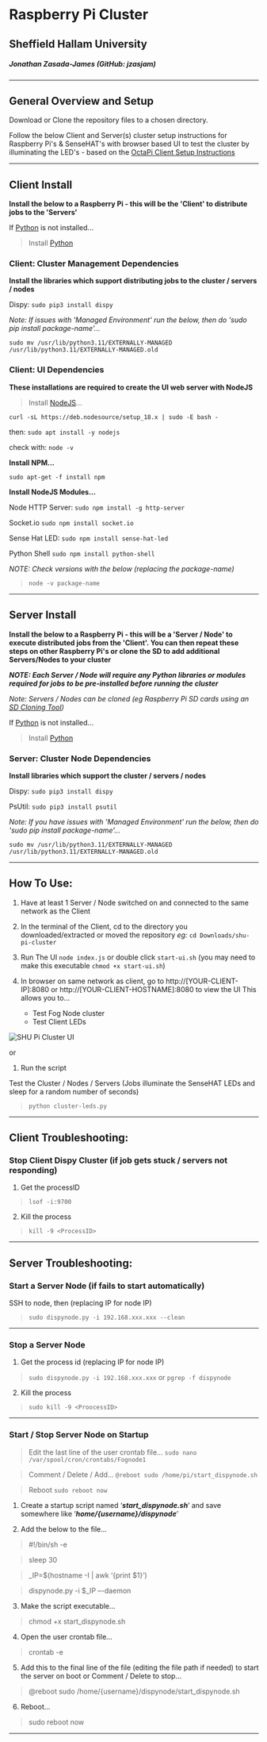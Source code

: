 # Raspberry Pi Cluster
## Sheffield Hallam University

##### Jonathan Zasada-James (GitHub: jzasjam)

-----------------------------------
## General Overview and Setup

Download or Clone the repository files to a chosen directory.

Follow the below Client and Server(s) cluster setup instructions for Raspberry Pi's & SenseHAT's with browser based UI to test the cluster by illuminating the LED's - based on the [OctaPi Client Setup Instructions](https://projects.raspberrypi.org/en/projects/build-an-octapi/3)

--------------------------------------------------------
## Client Install
**Install the below to a Raspberry Pi - this will be the 'Client' to distribute jobs to the 'Servers'**

If [Python](https://www.python.org/downloads) is not installed...

> Install [Python](https://www.python.org/downloads)

### Client: Cluster Management Dependencies

**Install the libraries which support distributing jobs to the cluster / servers / nodes**

Dispy: `sudo pip3 install dispy`

*Note: If issues with 'Managed Environment' run the below, then do 'sudo pip install package-name'...*

`sudo mv /usr/lib/python3.11/EXTERNALLY-MANAGED /usr/lib/python3.11/EXTERNALLY-MANAGED.old`

### Client: UI Dependencies
**These installations are required to create the UI web server with NodeJS**

> Install [NodeJS](https://nodejs.org)...

`curl -sL https://deb.nodesource/setup_18.x | sudo -E bash -`

then: `sudo apt install -y nodejs`

check with: `node -v`

**Install NPM...**

`sudo apt-get -f install npm`

**Install NodeJS Modules...**

Node HTTP Server: `sudo npm install -g http-server`

Socket.io `sudo npm install socket.io`

Sense Hat LED: `sudo npm install sense-hat-led`

Python Shell `sudo npm install python-shell`

*NOTE: Check versions with the below (replacing the package-name)*
>`node -v package-name`

--------------------------------------------------------
## Server Install 
**Install the below to a Raspberry Pi - this will be a 'Server / Node' to execute distributed jobs from the 'Client'. You can then repeat these steps on other Raspberry Pi's or clone the SD to add additional Servers/Nodes to your cluster**

***NOTE: Each Server / Node will require any Python libraries or modules required for jobs to be pre-installed before running the cluster***

*Note: Servers / Nodes can be cloned (eg Raspberry Pi SD cards using an [SD Cloning Tool](https://etcher.balena.io))*

If [Python](https://www.python.org/downloads) is not installed...

> Install [Python](https://www.python.org/downloads)

### Server: Cluster Node Dependencies
**Install libraries which support the cluster / servers / nodes**

Dispy: 
`sudo pip3 install dispy`

PsUtil: 
`sudo pip3 install psutil`

*Note: If you have issues with 'Managed Environment' run the below, then do 'sudo pip install package-name'...*

`sudo mv /usr/lib/python3.11/EXTERNALLY-MANAGED /usr/lib/python3.11/EXTERNALLY-MANAGED.old`

--------------------------------------------------------
## How To Use:

1. Have at least 1 Server / Node switched on and connected to the same network as the Client

2. In the terminal of the Client, cd to the directory you downloaded/extracted or moved the repository
*eg:* `cd Downloads/shu-pi-cluster`

3. Run The UI `node index.js` or double click `start-ui.sh` (you may need to make this executable `chmod +x start-ui.sh`)

4. In browser on same network as client, go to http://[YOUR-CLIENT-IP]:8080 or http://[YOUR-CLIENT-HOSTNAME]:8080 to view the UI
  This allows you to...

   - Test Fog Node cluster
   - Test Client LEDs

![SHU Pi Cluster UI](https://github.com/user-attachments/assets/d94687f8-10b3-4182-8c67-2aa6e0d4bc29)

or

1. Run the script

Test the Cluster / Nodes / Servers (Jobs illuminate the SenseHAT LEDs and sleep for a random number of seconds)
>`python cluster-leds.py`



--------------------------------------------------------
## Client Troubleshooting:

### **Stop Client Dispy Cluster** (if job gets stuck / servers not responding) ### 

1. Get the processID 
> `lsof -i:9700`

2. Kill the process 
> `kill -9 <ProcessID>`
--------------------------------------------------------

## Server Troubleshooting:

### **Start a Server Node** (if fails to start automatically) ### 

SSH to node, then (replacing IP for node IP) 
> `sudo dispynode.py -i 192.168.xxx.xxx --clean`
--------------------------------------------------------


### **Stop a Server Node** ### 

1. Get the process id (replacing IP for node IP) 
> `sudo dispynode.py -i 192.168.xxx.xxx`
or 
> `pgrep -f dispynode`

2. Kill the process 
> `sudo kill -9 <ProocessID>`
--------------------------------------------------------


### **Start / Stop Server Node on Startup** ### 
 
> Edit the last line of the user crontab file... `sudo nano /var/spool/cron/crontabs/Fognode1`

> Comment / Delete / Add... `@reboot sudo /home/pi/start_dispynode.sh`

> Reboot `sudo reboot now`

1. Create a startup script named ‘***start_dispynode.sh***’ and save somewhere like ‘***home/{username}/dispynode***’

2. Add the below to the file...
> #!/bin/sh -e

> sleep 30

> _IP=$(hostname -I | awk ‘{print $1}’)

> dispynode.py -i $_IP –-daemon

3. Make the script executable...
> chmod +x start_dispynode.sh

4. Open the user crontab file... 
> crontab -e

5. Add this to the final line of the file (editing the file path if needed) to start the server on boot or Comment / Delete to stop... 
> @reboot sudo /home/{username}/dispynode/start_dispynode.sh

6. Reboot… 
> sudo reboot now
--------------------------------------------------------
